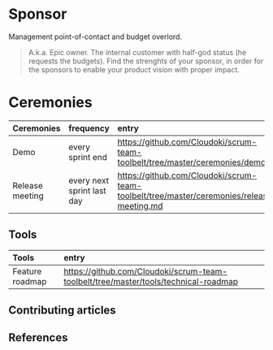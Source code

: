 # Sponsor

Management point-of-contact and budget overlord.

> A.k.a. Epic owner. The internal customer with half-god status (he requests the budgets). Find the strenghts of your sponsor, in order for the sponsors to enable your product vision with proper impact.

# Ceremonies

Ceremonies | frequency | entry
:---|:---|:---
Demo | every sprint end | https://github.com/Cloudoki/scrum-team-toolbelt/tree/master/ceremonies/demo.md
Release meeting | every next sprint last day |https://github.com/Cloudoki/scrum-team-toolbelt/tree/master/ceremonies/release-meeting.md

## Tools

Tools | entry
:---|:---|
Feature roadmap | https://github.com/Cloudoki/scrum-team-toolbelt/tree/master/tools/technical-roadmap

## Contributing articles

## References
